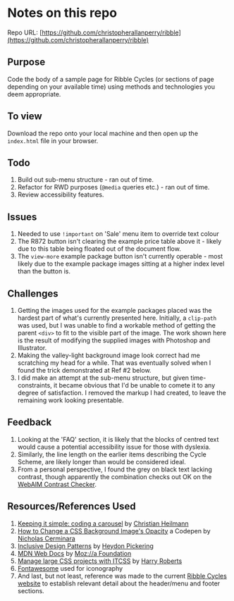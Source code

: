 # Notes on this repo

Repo URL: [https://github.com/christopherallanperry/ribble](https://github.com/christopherallanperry/ribble)

## Purpose

Code the body of a sample page for Ribble Cycles (or sections of page depending on your available time) using methods and technologies you deem appropriate.

## To view

Download the repo onto your local machine and then open up the `index.html` file in your browser.

## Todo

1. Build out sub-menu structure - ran out of time.
2. Refactor for RWD purposes (`@media` queries etc.) - ran out of time.
3. Review accessibility features.

## Issues

1. Needed to use `!important` on 'Sale' menu item to override text colour
2. The R872 button isn't clearing the example price table above it - likely due to this table being floated out of the document flow.
3. The `view-more` example package button isn't currently operable - most likely due to the example package images sitting at a higher index level than the button is.

## Challenges

1. Getting the images used for the example packages placed was the hardest part of what's currently presented here. Initially, a `clip-path` was used, but I was unable to find a workable method of getting the parent `<div>` to fit to the visible part of the image. The work shown here is the result of modifying the supplied images with Photoshop and Illustrator.
2. Making the valley-light background image look correct had me scratching my head for a while. That was eventually solved when I found the trick demonstrated at Ref #2 below.
3. I did make an attempt at the sub-menu structure, but given time-constraints, it became obvious that I'd be unable to comete it to any degree of satisfaction. I removed the markup I had created, to leave the remaining work looking presentable.

## Feedback

1. Looking at the 'FAQ' section, it is likely that the blocks of centred text would cause a potential accessibility issue for those with dyslexia.
2. Similarly, the line length on the earlier items describing the Cycle Scheme, are likely longer than would be considered ideal.
3. From a personal perspective, I found the grey on black text lacking contrast, though apparently the combination checks out OK on the [WebAIM Contrast Checker](http://webaim.org/resources/contrastchecker/).

## Resources/References Used

1. [Keeping it simple: coding a carousel](https://christianheilmann.com/2015/04/08/keeping-it-simple-coding-a-carousel/) by [Christian Heilmann](https://christianheilmann.com/)
2. [How to Change a CSS Background Image's Opacity](https://codepen.io/ncerminara/pen/eFzJI) a Codepen by [Nicholas Cerminara](https://codepen.io/ncerminara/)
3. [Inclusive Design Patterns](https://shop.smashingmagazine.com/products/inclusive-design-patterns) by [Heydon Pickering](https://twitter.com/heydonworks)
4. [MDN Web Docs](https://developer.mozilla.org/en-US/) by [Moz://a Foundation](https://www.mozilla.org/)
5. [Manage large CSS projects with ITCSS](http://www.creativebloq.com/web-design/manage-large-css-projects-itcss-101517528) by [Harry Roberts](https://twitter.com/csswizardry)
6. [Fontawesome](http://fontawesome.io/icons/) used for iconography
7. And last, but not least, reference was made to the current [Ribble Cycles website](https://www.ribblecycles.co.uk/) to establish relevant detail about the header/menu and footer sections.
